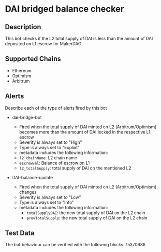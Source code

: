 # DAI bridged balance checker

## Description

This bot checks if the L2 total supply of DAI is less than the amount of DAI deposited on L1 escrow for MakerDAO

## Supported Chains

- Ethereum
- Optimism
- Arbitrum

## Alerts

Describe each of the type of alerts fired by this bot

- dai-bridge-bot
  - Fired when the total supply of DAI minted on L2 (Arbitrum/Optimism) becomes more than the amount of DAI locked in the respective L1 escrow
  - Severity is always set to "High" 
  - Type is always set to "Exploit" 
  - metadata includes the following information:
  - `l2_chainName`: L2 chain name
  - `escrowBal`: Balance of escrow on L1
  - `l2_totalSupply`: total supply of DAI on the mentioned L2


- DAI-balance-update
  - Fired when the total supply of DAI minted on L2 (Arbitrum/Optimism) changes
  - Severity is always set to "Low" 
  - Type is always set to "Info" 
  - metadata includes the following information:
    - `totalSupplyDAI`: the new total supply of DAI on the L2 chain
    - `prevTotalSupply`: the new total supply of DAI on the L2 chain


## Test Data

The bot behaviour can be verified with the following blocks:
15370688